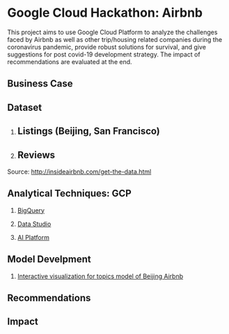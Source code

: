 # Google Cloud Hackathon: Airbnb
This project aims to use Google Cloud Platform to analyze the challenges faced by Airbnb as well as other trip/housing related companies during the coronavirus pandemic, provide robust solutions for survival, and give suggestions for post covid-19 development strategy. The impact of recommendations are evaluated at the end.

## Business Case


## Dataset
1. Listings (Beijing, San Francisco)
   - 
2. Reviews 
   - 

Source: http://insideairbnb.com/get-the-data.html

## Analytical Techniques: GCP
1. [BigQuery](https://github.com/Freiheit77/Google-Cloud-Hackathon-Airbnb/blob/master/docs/bigquery.png)

2. [Data Studio](https://github.com/Freiheit77/Google-Cloud-Hackathon-Airbnb/blob/master/docs/beijing.png)

3. [AI Platform](https://github.com/Freiheit77/Google-Cloud-Hackathon-Airbnb/blob/master/docs/AI%20platform.png)

## Model Develpment
1. [Interactive visualization for topics model of Beijing Airbnb](https://freiheit77.github.io/Google-Cloud-Hackathon-Airbnb/beijing_vis.html)

## Recommendations


## Impact
